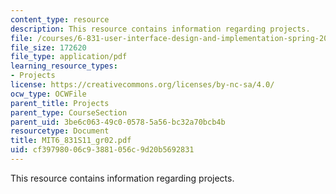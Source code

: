 ```yaml
---
content_type: resource
description: This resource contains information regarding projects.
file: /courses/6-831-user-interface-design-and-implementation-spring-2011/cf39798006c93881056c9d20b5692831_MIT6_831S11_gr02.pdf
file_size: 172620
file_type: application/pdf
learning_resource_types:
- Projects
license: https://creativecommons.org/licenses/by-nc-sa/4.0/
ocw_type: OCWFile
parent_title: Projects
parent_type: CourseSection
parent_uid: 3be6c063-49c0-0578-5a56-bc32a70bcb4b
resourcetype: Document
title: MIT6_831S11_gr02.pdf
uid: cf397980-06c9-3881-056c-9d20b5692831
---
```

This resource contains information regarding projects.